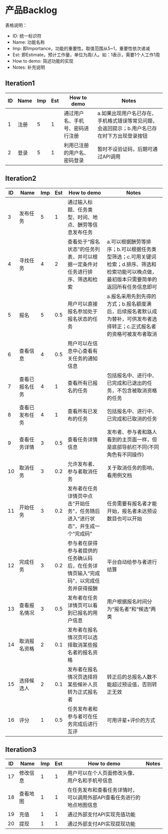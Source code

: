# 产品Backlog
表格说明：
  - ID: 统一标识符
  - Name: 功能名称
  - Imp: 即Importance，功能的重要性。取值范围从5~1，重要性依次递减
  - Est: 即Estimate，预计工作量，单位为周/人。如：1表示，需要1个人工作1周
  - How to demo: 简述功能的实现
  - Notes: 补充说明

## Iteration1

|ID|Name|Imp|Est|How to demo|Notes|
|--|----|---|---|-----------|-----|
|1|注册|5|1|通过用户名、手机号、密码进行注册|a.如果出现用户名已存在、手机格式错误等常见问题，会返回提示；b.用户名已存在时下方出现登录按钮|
|2|登录|5|1|利用已注册的用户名、密码登录|暂时不设验证码，后期可通过API调用|

## Iteration2
|ID|Name|Imp|Est|How to demo|Notes|
|--|----|---|---|-----------|-----|
|3|发布任务|5|1|通过输入标题、任务类型、时间、地点、酬劳等信息发布任务||
|4|寻找任务|4|2|查看处于“报名状态”的任务列表，并可以根据一定条件对任务进行排序、筛选和检索|a.可以根据酬劳等排序；b.可以根据任务类型筛选；c.可用关键词检索；d.排序、筛选和检索功能可以晚点做，最初版本只需要简单的返回所有任务信息即可|
|5|报名|5|0.5|用户可以直接报名参加处于报名状态的任务|a.报名采用先到先得的方式；b.报名额度满后，后续报名者默认成为替补，可供发布者选择转正；c.正式报名者的资格可被发布者取消|
|6|查看信息|4|0.5|用户可以在信息中心查看有关任务的通知信息||
|7|查看已报名任务|4|1|查看所有已报名的任务|包括报名中、进行中、已完成和已退出的任务，不包含被取消资格的任务|
|8|查看已发布任务|4|1|查看所有已发布的任务|包括报名中、进行中、已完成和已取消的任务|
|9|查看任务详情|3|0.5|查看任务详情信息|发布者、参与者和路人看到的主页面一样，但是底部导航栏不同(不同角色有不同操作)|
|10|取消任务|3|0.2|允许发布者、参与者取消任务|关于取消任务的影响，看用例文档|
|11|开始任务|3|0.2|发布者在任务详情页中点击“开始任务”，任务随后进入“进行状态”，并生成一个“完成码”|任务需要有报名者才能开始，报名者未达预设数目也可以开始|
|12|完成任务|3|0.2|参与者在获得参与者提供的任务确认码后，在任务详情页输入“完成码”，以完成任务并获得报酬|平台自动给参与者进行结算|
|13|查看报名情况|3|0.5|发布者在任务详情页可以看到已报名的用户信息|用户根据报名时间分为“报名者”和“候选”两类|
|14|取消报名资格|2|0.1|发布者在报名情况页可以选择取消某些报名者的报名资格||
|15|选择候选人|2|0.1|发布者在报名情况页选择将某些候补人员转为正式报名者|转正后的总报名人数不能超过预设值，否则转正无效|
|16|评分|1|0.5|任务发布者和参与者可在任务完成后进行互评|可用评星+评价的方式|

## Iteration3
|ID|Name|Imp|Est|How to demo|Notes|
|--|----|---|---|-----------|-----|
|17|修改信息|1|1|用户可以在个人页面修改头像、用户名和手机号信息||
|18|查看地图|1|1|在任务发布和查看任务详情时，可以调用外部API查看任务进行的地点地图信息||
|19|充值|1|1|通过外部支付API实现充值功能||
|20|提现|1|1|通过外部支付API实现提现功能||

